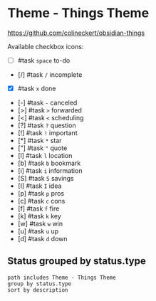 # Theme - Things Theme

<https://github.com/colineckert/obsidian-things>

Available checkbox icons:

<!-- placeholder to force blank line before included text --> <!-- include: DocsSamplesForStatuses.test.Theme_Things Tasks.approved.md -->

- [ ] #task `space` to-do
- [/] #task `/` incomplete
- [x] #task `x` done
- [-] #task `-` canceled
- [>] #task `>` forwarded
- [<] #task `<` scheduling
- [?] #task `?` question
- [!] #task `!` important
- [*] #task `*` star
- ["] #task `"` quote
- [l] #task `l` location
- [b] #task `b` bookmark
- [i] #task `i` information
- [S] #task `S` savings
- [I] #task `I` idea
- [p] #task `p` pros
- [c] #task `c` cons
- [f] #task `f` fire
- [k] #task `k` key
- [w] #task `w` win
- [u] #task `u` up
- [d] #task `d` down

<!-- placeholder to force blank line after included text --> <!-- endInclude -->

## Status grouped by status.type

```tasks
path includes Theme - Things Theme
group by status.type
sort by description
```
